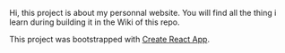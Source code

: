 Hi, this project is about my personnal website. You will find all the thing i learn during building it in the Wiki of this repo.

This project was bootstrapped with [Create React App](https://github.com/facebook/create-react-app).
